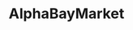 ---
title: AlphaBayMarket
crosslinks:
- DarkNetMarkets
- RedditAlternatives
- DNMUK
- youtubefactsbot
- HansaDarknetMarket
- DarkNetMarketsNoobs
- u_imguralbumbot
- AlphaBay
- TheXanaxCartel
- WallStreet_Market
- Dream_Market
- DankNation
- darknetmarketsOZ
- darknet
- AlphabayBountyHunters
- OpenBazaarFraudStores
- Futurology
- autotldr
- danknation
- opiates
---